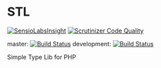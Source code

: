 STL
===
[![SensioLabsInsight](https://insight.sensiolabs.com/projects/6f43d4a0-38e1-4124-937e-d4b58d563852/mini.png)](https://insight.sensiolabs.com/projects/6f43d4a0-38e1-4124-937e-d4b58d563852) [![Scrutinizer Code Quality](https://scrutinizer-ci.com/g/AGmakonts/STL/badges/quality-score.png?b=development)](https://scrutinizer-ci.com/g/AGmakonts/STL/?branch=development)

master: [![Build Status](https://travis-ci.org/AGmakonts/STL.svg?branch=master)](https://travis-ci.org/AGmakonts/STL) development: [![Build Status](https://travis-ci.org/AGmakonts/STL.svg?branch=development)](https://travis-ci.org/AGmakonts/STL)

Simple Type Lib for PHP
